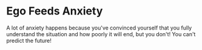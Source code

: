 # Ego Feeds Anxiety
A lot of anxiety happens because you've convinced yourself that you fully understand the situation and how poorly it will end, but you don't! You can't predict the future!